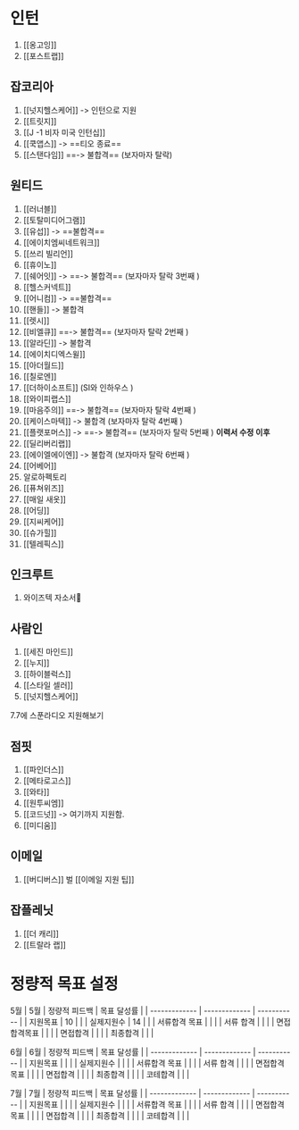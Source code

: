 
# 인턴
1. [[옹고잉]]
2. [[포스트랩]]

## 잡코리아
1. [[넛지헬스케어]] -> 인턴으로 지원 
2. [[트릿지]]
3. [[J -1 비자 미국 인턴십]]
4. [[쿡앱스]] -> ==티오 종료==
5. [[스탠다임]] ==-> 불합격== (보자마자 탈락)

## 원티드
1. [[러너블]]
2. [[토탈미디어그램]]
3. [[유섭]] -> ==불합격==
4. [[에이치엠씨네트워크]]
5. [[쓰리 빌리언]]
6. [[휴이노]]
7. [[쉐어잇]] -> ==-> 불합격== (보자마자 탈락 3번째 )
8. [[헬스커넥트]]
9. [[어니컴]] -> ==불합격== 
10. [[핸들]] -> 불합격
11. [[렛시]]
12. [[비엘큐]] ==-> 불합격== (보자마자 탈락 2번째 )
13. [[알라딘]] -> 불합격
14. [[에이치디엑스윌]]
15. [[아더월드]]
16. [[칠로엔]]
17. [[더하이소프트]] (SI와 인하우스 )
18. [[와이피랩스]]
19. [[마음주의]] ==-> 불합격== (보자마자 탈락 4번째 )
20. [[케이스마텍]] -> 불합격 (보자마자 탈락 4번째 )
21. [[플랫포머스]] -> ==-> 불합격== (보자마자 탈락 5번째 )
**이력서 수정 이후**
1. [[딜리버리랩]]
2. [[에이엘에이엔]] -> 불합격 (보자마자 탈락 6번째 )
3. [[어베어]]
4. 알로하펙토리
5. [[퓨쳐위즈]]
6. [[매일 새옷]]
7. [[어딩]]
8. [[지씨케어]]
9. [[슈가힐]]
10. [[텔레픽스]]

## 인크루트
1. 와이즈텍 자소서

## 사람인
1. [[세진 마인드]]
2. [[누지]] 
3. [[하이블럭스]]
4. [[스타일 셀러]]
5. [[넛지헬스케어]]

7.7에 스푼라디오 지원해보기 

## 점핏
1. [[파인더스]]
2. [[메타로고스]]
3. [[와타]]
4. [[원투씨엠]]
5. [[코드넛]] -> 여기까지 지원함.
6. [[미디움]] 


## 이메일
1. [[버디버스]]
벌
[[이메일 지원 팁]]

## 잡플레닛
1. [[더 캐리]]
2. [[트랄라 랩]]

# 정량적 목표 설정

5월
| 5월   | 정량적 피드백 | 목표 달성률 |
| ------------- | ------------- | ----------- |
| 지원목표      |       10        |             |
| 실제지원수    |        14       |       |
| 서류합격 목표 |               |                |
| 서류 합격     |              |             |
| 면접합격목표  |               |             |
| 면접합격      |               |             |
| 최종합격      |               |             |

6월
| 6월          | 정량적 피드백 | 목표 달성률 |
| ------------- | ------------- | ----------- |
| 지원목표      |             |             |
| 실제지원수    |             |            |
| 서류합격 목표 |       |     |
| 서류 합격     | |    |
| 면접합격목표  |           |             |
| 면접합격      |            |             |
| 최종합격      |               |             |
| 코테합격      |           |    |

7월
| 7월          | 정량적 피드백 | 목표 달성률 |
| ------------- | ------------- | ----------- |
| 지원목표      |             |             |
| 실제지원수    |             |            |
| 서류합격 목표 |       |     |
| 서류 합격     | |    |
| 면접합격목표  |           |             |
| 면접합격      |            |             |
| 최종합격      |               |             |
| 코테합격      |           |    |